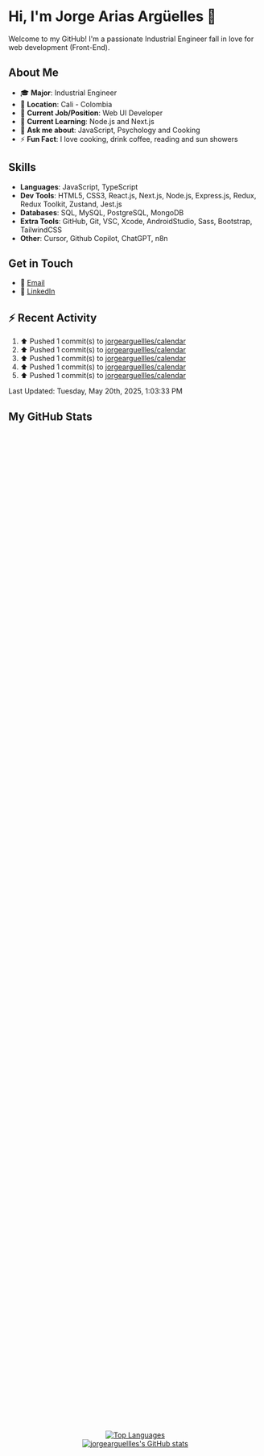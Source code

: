 # Hi, I'm Jorge Arias Argüelles 👋

Welcome to my GitHub! I'm a passionate Industrial Engineer fall in love for web development (Front-End).

## About Me

- 🎓 **Major**: Industrial Engineer 
- 📍 **Location**: Cali - Colombia  
- 💼 **Current Job/Position**: Web UI Developer
- 🌱 **Current Learning**: Node.js and Next.js
- 💬 **Ask me about**: JavaScript, Psychology and Cooking
- ⚡ **Fun Fact**: I love cooking, drink coffee, reading and sun showers

## Skills

- **Languages**: JavaScript, TypeScript
- **Dev Tools**: HTML5, CSS3, React.js, Next.js, Node.js, Express.js, Redux, Redux Toolkit, Zustand, Jest.js
- **Databases**: SQL, MySQL, PostgreSQL, MongoDB
- **Extra Tools**: GitHub, Git, VSC, Xcode, AndroidStudio, Sass, Bootstrap, TailwindCSS
- **Other**: Cursor, Github Copilot, ChatGPT, n8n

## Get in Touch

- 📧 [Email](mailto:jorgeariasarguelles@gmail.com)
- 💼 [LinkedIn](https://www.linkedin.com/in/jorgeariasarguelles/)

## ⚡ Recent Activity

<!--RECENT_ACTIVITY:start-->
1. ⬆️ Pushed 1 commit(s) to [jorgearguellles/calendar](https://github.com/jorgearguellles/calendar)<br>
2. ⬆️ Pushed 1 commit(s) to [jorgearguellles/calendar](https://github.com/jorgearguellles/calendar)<br>
3. ⬆️ Pushed 1 commit(s) to [jorgearguellles/calendar](https://github.com/jorgearguellles/calendar)<br>
4. ⬆️ Pushed 1 commit(s) to [jorgearguellles/calendar](https://github.com/jorgearguellles/calendar)<br>
5. ⬆️ Pushed 1 commit(s) to [jorgearguellles/calendar](https://github.com/jorgearguellles/calendar)<br>
<!--RECENT_ACTIVITY:end-->
<!--RECENT_ACTIVITY:last_update-->
Last Updated: Tuesday, May 20th, 2025, 1:03:33 PM
<!--RECENT_ACTIVITY:last_update_end-->


## My GitHub Stats

<div align="center" style="display: flex; flex-direction: column; align-items: center; justify-content: center; height: 100vh;">
  <a href="https://github.com/jorgearguellles">
    <img src="https://github-readme-stats.vercel.app/api/top-langs/?username=jorgearguellles&langs_count=10&title_color=fb8500&text_color=ebefe7&icon_color=22c55e&bg_color=023047&hide_border=true&locale=en&custom_title=Top%20%Languages" alt="Top Languages" />
  </a>
  <a href="http://www.github.com/jorgearguellles">
    <img src="https://github-readme-stats.vercel.app/api?username=jorgearguellles&show_icons=true&hide=&count_private=true&title_color=fb8500&text_color=ffffff&icon_color=fb8500&bg_color=023047&hide_border=true&show_icons=true" alt="jorgearguellles's GitHub stats" />
  </a>
</div>
